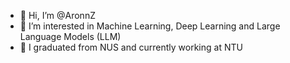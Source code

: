 - 👋 Hi, I’m @AronnZ
- 👀 I’m interested in Machine Learning, Deep Learning and Large Language Models (LLM)
- 🌱 I graduated from NUS and currently working at NTU

<!---
AronnZzz/AronnZzz is a ✨ special ✨ repository because its `README.md` (this file) appears on your GitHub profile.
You can click the Preview link to take a look at your changes.
--->
